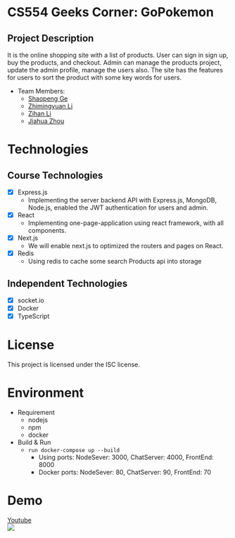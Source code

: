 # CS554 Geeks Corner: GoPokemon

## Project Description

It is the online shopping site with a list of products. User can sign in sign up, buy the products, and checkout. Admin can manage the products project, update the admin profile, manage the users also. The site has the features for users to sort the product with some key words for users.

- Team Members:
  - [Shaopeng Ge](https://github.com/ShaopengGe)
  - [Zhimingyuan Li](https://github.com/ZhimingyuanLiu)
  - [Zihan Li](https://github.com/lizihannnnn)
  - [Jiahua Zhou]()

# Technologies

## Course Technologies

- [x] Express.js
  - Implementing the server backend API with Express.js, MongoDB, Node.js, enabled the JWT authentication for users and admin.
- [x] React
  - Implementing one-page-application using react framework, with all components.
- [x] Next.js
  - We will enable next.js to optimized the routers and pages on React.
- [x] Redis
  - Using redis to cache some search Products api into storage

## Independent Technologies

- [x] socket.io
- [x] Docker
- [x] TypeScript

# License

This project is licensed under the ISC license.

# Environment

- Requirement
  - nodejs
  - npm
  - docker
- Build & Run
  - `run docker-compose up --build`
    - Using ports: NodeSever: 3000, ChatServer: 4000, FrontEnd: 8000
    - Docker ports: NodeSever: 80, ChatServer: 90, FrontEnd: 70

# Demo

[Youtube](http://www.youtube.com/watch?v=UJGKoIhfZO8 'Pokemon')  
![](https://img.youtube.com/vi/UJGKoIhfZO8/0.jpg)
